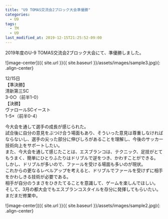```yaml
---
title: "U9 TOMAS交流会2ブロック大会準優勝"
categories:
  - U9
tags:
  - TM
  - U9
last_modified_at: 2019-12-15T21:25:52-09:00
---
```


2019年度のU-9 TOMAS交流会2ブロック大会にて、準優勝しました。

![image-center]({{ site.url }}{{ site.baseurl }}/assets/images/sample3.jpg){: .align-center}

12/15日  
【準決勝】  
清新第三SC  
3-0○（前半1-0）  
【決勝】  
ヴァロールSCイースト  
1-5×（前半0-4）  

今大会を通して選手の成長が感じられた。  
試合後に自分の意見をぶつけ合う場面もあり、そういった意見は尊重しなければならないし、選手の尖った部分に伸びしろがあることを理解し、今後のサッカー技術向上をサポートしたい。  
また、今大会を通して感じたことは、エスブランコは、テクニック、足技がとてもうまく、簡単にひとりふたりはドリブルで逆をつき、かわすことができる。  
しかし、ドリブルが多いので、ファールを受ける場面も多いのが現状。  
これからの更なるレベルアップを考えると、ドリブルでファールを受けずに相手をかわしきる技術が必要である。  
相手が自分のうまさをひきたてることを意識して、ゲームを楽しんでほしい。  
そして、3月の都大会でもエスブランコスタイルを存分に発揮してもらいたい。  
まだまだ修業中。  

![image-center]({{ site.url }}{{ site.baseurl }}/assets/images/sample2.jpg){: .align-center}

